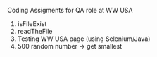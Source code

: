Coding Assigments for QA role at WW USA
  1. isFileExist
  2. readTheFile
  3. Testing WW USA page (using Selenium/Java)
  4. 500 random number -> get smallest
